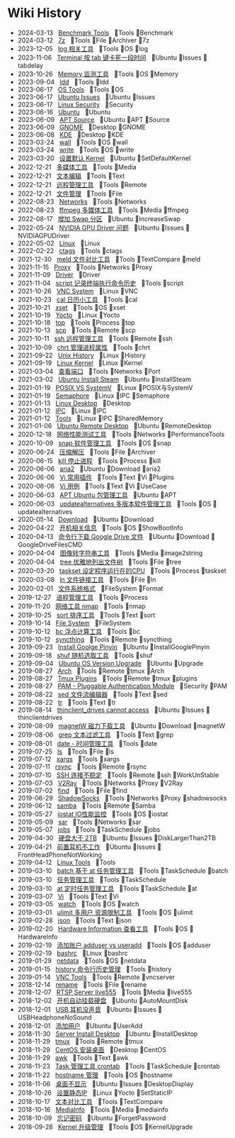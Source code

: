 # Wiki History

- 2024-03-13&nbsp;&nbsp; [Benchmark Tools](/0129_Tools_Benchmark)&nbsp;&nbsp; :bookmark:Tools :bookmark:Benchmark
- 2024-03-12&nbsp;&nbsp; [7z](/0128_Tools_File_Archiver_7z)&nbsp;&nbsp; :bookmark:Tools :bookmark:File :bookmark:Archiver :bookmark:7z
- 2023-12-05&nbsp;&nbsp; [log 相关工具](/0127_Tools_OS_log)&nbsp;&nbsp; :bookmark:Tools :bookmark:OS :bookmark:log
- 2023-11-06&nbsp;&nbsp; [Terminal 按 tab 键卡死一段时间](/0126_Ubuntu_Issues_tabdelay)&nbsp;&nbsp; :bookmark:Ubuntu :bookmark:Issues :bookmark:tabdelay
- 2023-10-26&nbsp;&nbsp; [Memory 监测工具](/0125_Tools_OS_Memory)&nbsp;&nbsp; :bookmark:Tools :bookmark:OS :bookmark:Memory
- 2023-09-04&nbsp;&nbsp; [ldd](/0124_Tools_ldd)&nbsp;&nbsp; :bookmark:Tools :bookmark:ldd
- 2023-06-17&nbsp;&nbsp; [OS Tools](/0122_Tools_OS)&nbsp;&nbsp; :bookmark:Tools :bookmark:OS
- 2023-06-17&nbsp;&nbsp; [Ubuntu Issues](/0121_Ubuntu_Issues)&nbsp;&nbsp; :bookmark:Ubuntu :bookmark:Issues
- 2023-06-17&nbsp;&nbsp; [Linux Security](/0123_Security)&nbsp;&nbsp; :bookmark:Security
- 2023-06-16&nbsp;&nbsp; [Ubuntu](/0120_Ubuntu)&nbsp;&nbsp; :bookmark:Ubuntu
- 2023-06-09&nbsp;&nbsp; [APT Source](/0119_Ubuntu_APT_Source)&nbsp;&nbsp; :bookmark:Ubuntu :bookmark:APT :bookmark:Source
- 2023-06-09&nbsp;&nbsp; [GNOME](/0118_Desktop_GNOME)&nbsp;&nbsp; :bookmark:Desktop :bookmark:GNOME
- 2023-06-08&nbsp;&nbsp; [KDE](/0117_Desktop_KDE)&nbsp;&nbsp; :bookmark:Desktop :bookmark:KDE
- 2023-03-24&nbsp;&nbsp; [wall](/0115_Tools_OS_wall)&nbsp;&nbsp; :bookmark:Tools :bookmark:OS :bookmark:wall
- 2023-03-24&nbsp;&nbsp; [write](/0116_Tools_OS_write)&nbsp;&nbsp; :bookmark:Tools :bookmark:OS :bookmark:write
- 2023-03-20&nbsp;&nbsp; [设置默认 Kernel](/0114_Ubuntu_SetDefaultKernel)&nbsp;&nbsp; :bookmark:Ubuntu :bookmark:SetDefaultKernel
- 2022-12-21&nbsp;&nbsp; [多媒体工具](/0076_Tools_Media)&nbsp;&nbsp; :bookmark:Tools :bookmark:Media
- 2022-12-21&nbsp;&nbsp; [文本编辑](/0078_Tools_Text)&nbsp;&nbsp; :bookmark:Tools :bookmark:Text
- 2022-12-21&nbsp;&nbsp; [远程管理工具](/0075_Tools_Remote)&nbsp;&nbsp; :bookmark:Tools :bookmark:Remote
- 2022-12-21&nbsp;&nbsp; [文件管理](/0077_Tools_File)&nbsp;&nbsp; :bookmark:Tools :bookmark:File
- 2022-08-23&nbsp;&nbsp; [Networks](/0060_Tools_Networks)&nbsp;&nbsp; :bookmark:Tools :bookmark:Networks
- 2022-08-23&nbsp;&nbsp; [ffmpeg 多媒体工具](/0002_Tools_Media_ffmpeg)&nbsp;&nbsp; :bookmark:Tools :bookmark:Media :bookmark:ffmpeg
- 2022-08-17&nbsp;&nbsp; [增加 Swap 分区](/0083_Ubuntu_IncreaseSwap)&nbsp;&nbsp; :bookmark:Ubuntu :bookmark:IncreaseSwap
- 2022-05-24&nbsp;&nbsp; [NVIDIA GPU Driver 问题](/0110_Ubuntu_Issues_NVIDIAGPUDriver)&nbsp;&nbsp; :bookmark:Ubuntu :bookmark:Issues :bookmark:NVIDIAGPUDriver
- 2022-05-02&nbsp;&nbsp; [Linux](/0001_Linux)&nbsp;&nbsp; :bookmark:Linux
- 2022-02-22&nbsp;&nbsp; [ctags](/0003_Tools_ctags)&nbsp;&nbsp; :bookmark:Tools :bookmark:ctags
- 2021-12-30&nbsp;&nbsp; [meld 文件对比工具](/0004_Tools_TextCompare_meld)&nbsp;&nbsp; :bookmark:Tools :bookmark:TextCompare :bookmark:meld
- 2021-11-15&nbsp;&nbsp; [Proxy](/0080_Tools_Networks_Proxy)&nbsp;&nbsp; :bookmark:Tools :bookmark:Networks :bookmark:Proxy
- 2021-11-09&nbsp;&nbsp; [Driver](/0005_Driver)&nbsp;&nbsp; :bookmark:Driver
- 2021-11-04&nbsp;&nbsp; [script 记录终端执行命令历史](/0006_Tools_script)&nbsp;&nbsp; :bookmark:Tools :bookmark:script
- 2021-10-26&nbsp;&nbsp; [VNC System](/0105_Linux_VNC)&nbsp;&nbsp; :bookmark:Linux :bookmark:VNC
- 2021-10-23&nbsp;&nbsp; [cal 日历小工具](/0007_Tools_cal)&nbsp;&nbsp; :bookmark:Tools :bookmark:cal
- 2021-10-21&nbsp;&nbsp; [xset](/0008_Tools_OS_xset)&nbsp;&nbsp; :bookmark:Tools :bookmark:OS :bookmark:xset
- 2021-10-19&nbsp;&nbsp; [Yocto](/0084_Linux_Yocto)&nbsp;&nbsp; :bookmark:Linux :bookmark:Yocto
- 2021-10-18&nbsp;&nbsp; [top](/0009_Tools_Process_top)&nbsp;&nbsp; :bookmark:Tools :bookmark:Process :bookmark:top
- 2021-10-13&nbsp;&nbsp; [scp](/0010_Tools_Remote_scp)&nbsp;&nbsp; :bookmark:Tools :bookmark:Remote :bookmark:scp
- 2021-10-11&nbsp;&nbsp; [ssh 远程管理工具](/0011_Tools_Remote_ssh)&nbsp;&nbsp; :bookmark:Tools :bookmark:Remote :bookmark:ssh
- 2021-10-09&nbsp;&nbsp; [chrt 管理进程属性](/0012_Tools_chrt)&nbsp;&nbsp; :bookmark:Tools :bookmark:chrt
- 2021-09-22&nbsp;&nbsp; [Unix History](/0113_Linux_History)&nbsp;&nbsp; :bookmark:Linux :bookmark:History
- 2021-09-19&nbsp;&nbsp; [Linux Kernel](/0013_Linux_Kernel)&nbsp;&nbsp; :bookmark:Linux :bookmark:Kernel
- 2021-03-04&nbsp;&nbsp; [查看端口](/0056_Tools_Networks_Port)&nbsp;&nbsp; :bookmark:Tools :bookmark:Networks :bookmark:Port
- 2021-03-02&nbsp;&nbsp; [Ubuntu Install Steam](/0063_Ubuntu_InstallSteam)&nbsp;&nbsp; :bookmark:Ubuntu :bookmark:InstallSteam
- 2021-01-19&nbsp;&nbsp; [POSIX VS SystemV](/0082_Linux_POSIX与SystemV)&nbsp;&nbsp; :bookmark:Linux :bookmark:POSIX与SystemV
- 2021-01-19&nbsp;&nbsp; [Semaphore](/0088_Linux_IPC_Semaphore)&nbsp;&nbsp; :bookmark:Linux :bookmark:IPC :bookmark:Semaphore
- 2021-01-13&nbsp;&nbsp; [Linux Desktop](/0057_Desktop)&nbsp;&nbsp; :bookmark:Desktop
- 2021-01-12&nbsp;&nbsp; [IPC](/0086_Linux_IPC)&nbsp;&nbsp; :bookmark:Linux :bookmark:IPC
- 2021-01-12&nbsp;&nbsp; [Tools](/0087_Linux_IPC_SharedMemory)&nbsp;&nbsp; :bookmark:Linux :bookmark:IPC :bookmark:SharedMemory
- 2021-01-06&nbsp;&nbsp; [Ubuntu Remote Desktop](/0058_Ubuntu_RemoteDesktop)&nbsp;&nbsp; :bookmark:Ubuntu :bookmark:RemoteDesktop
- 2020-12-18&nbsp;&nbsp; [网络性能测试工具](/0106_Tools_Networks_PerformanceTools)&nbsp;&nbsp; :bookmark:Tools :bookmark:Networks :bookmark:PerformanceTools
- 2020-10-09&nbsp;&nbsp; [snap 软件管理工具](/0021_Tools_OS_snap)&nbsp;&nbsp; :bookmark:Tools :bookmark:OS :bookmark:snap
- 2020-06-24&nbsp;&nbsp; [压缩解压](/0020_Tools_File_Archiver)&nbsp;&nbsp; :bookmark:Tools :bookmark:File :bookmark:Archiver
- 2020-06-15&nbsp;&nbsp; [kill 停止进程](/0019_Tools_Process_kill)&nbsp;&nbsp; :bookmark:Tools :bookmark:Process :bookmark:kill
- 2020-06-06&nbsp;&nbsp; [aria2](/0091_Ubuntu_Download_aria2)&nbsp;&nbsp; :bookmark:Ubuntu :bookmark:Download :bookmark:aria2
- 2020-06-06&nbsp;&nbsp; [Vi 常用插件](/0017_Tools_Text_Vi_Plugins)&nbsp;&nbsp; :bookmark:Tools :bookmark:Text :bookmark:Vi :bookmark:Plugins
- 2020-06-06&nbsp;&nbsp; [Vi 用例](/0018_Tools_Text_Vi_UseCase)&nbsp;&nbsp; :bookmark:Tools :bookmark:Text :bookmark:Vi :bookmark:UseCase
- 2020-06-03&nbsp;&nbsp; [APT Ubuntu 包管理工具](/0015_Ubuntu_APT)&nbsp;&nbsp; :bookmark:Ubuntu :bookmark:APT
- 2020-06-03&nbsp;&nbsp; [updatealternatives 多版本软件管理工具](/0016_Tools_OS_updatealternatives)&nbsp;&nbsp; :bookmark:Tools :bookmark:OS :bookmark:updatealternatives
- 2020-05-14&nbsp;&nbsp; [Download](/0014_Ubuntu_Download)&nbsp;&nbsp; :bookmark:Ubuntu :bookmark:Download
- 2020-04-22&nbsp;&nbsp; [开机相关信息](/0061_Tools_OS_ShowBootInfo)&nbsp;&nbsp; :bookmark:Tools :bookmark:OS :bookmark:ShowBootInfo
- 2020-04-13&nbsp;&nbsp; [命令行下载 Google Drive 文件](/0109_Ubuntu_Download_GoogleDriveFilesCMD)&nbsp;&nbsp; :bookmark:Ubuntu :bookmark:Download :bookmark:GoogleDriveFilesCMD
- 2020-04-04&nbsp;&nbsp; [图像转字符串工具](/0036_Tools_Media_image2string)&nbsp;&nbsp; :bookmark:Tools :bookmark:Media :bookmark:image2string
- 2020-04-04&nbsp;&nbsp; [tree 优雅地列出文件树](/0035_Tools_File_tree)&nbsp;&nbsp; :bookmark:Tools :bookmark:File :bookmark:tree
- 2020-03-20&nbsp;&nbsp; [taskset 设定程序运行在的CPU](/0034_Tools_Process_taskset)&nbsp;&nbsp; :bookmark:Tools :bookmark:Process :bookmark:taskset
- 2020-03-08&nbsp;&nbsp; [ln 文件链接工具](/0033_Tools_File_ln)&nbsp;&nbsp; :bookmark:Tools :bookmark:File :bookmark:ln
- 2020-02-01&nbsp;&nbsp; [文件系统格式](/0081_FileSystem_Format)&nbsp;&nbsp; :bookmark:FileSystem :bookmark:Format
- 2019-12-27&nbsp;&nbsp; [进程管理工具](/0032_Tools_Process)&nbsp;&nbsp; :bookmark:Tools :bookmark:Process
- 2019-11-20&nbsp;&nbsp; [网络工具 nmap](/0062_Tools_nmap)&nbsp;&nbsp; :bookmark:Tools :bookmark:nmap
- 2019-10-25&nbsp;&nbsp; [sort 排序工具](/0031_Tools_Text_sort)&nbsp;&nbsp; :bookmark:Tools :bookmark:Text :bookmark:sort
- 2019-10-14&nbsp;&nbsp; [File System](/0064_FileSystem)&nbsp;&nbsp; :bookmark:FileSystem
- 2019-10-12&nbsp;&nbsp; [bc 浮点计算工具](/0030_Tools_bc)&nbsp;&nbsp; :bookmark:Tools :bookmark:bc
- 2019-10-12&nbsp;&nbsp; [syncthing](/0029_Tools_Remote_syncthing)&nbsp;&nbsp; :bookmark:Tools :bookmark:Remote :bookmark:syncthing
- 2019-09-23&nbsp;&nbsp; [Install Goolge Pinyin](/0090_Ubuntu_InstallGooglePinyin)&nbsp;&nbsp; :bookmark:Ubuntu :bookmark:InstallGooglePinyin
- 2019-09-18&nbsp;&nbsp; [shuf 随机选取工具](/0028_Tools_shuf)&nbsp;&nbsp; :bookmark:Tools :bookmark:shuf
- 2019-09-04&nbsp;&nbsp; [Ubuntu OS Version Upgrade](/0089_Ubuntu_Upgrade)&nbsp;&nbsp; :bookmark:Ubuntu :bookmark:Upgrade
- 2019-08-27&nbsp;&nbsp; [Arch](/0111_Tools_Remote_tmux_Arch)&nbsp;&nbsp; :bookmark:Tools :bookmark:Remote :bookmark:tmux :bookmark:Arch
- 2019-08-27&nbsp;&nbsp; [Tmux Plugins](/0112_Tools_Remote_tmux_plugins)&nbsp;&nbsp; :bookmark:Tools :bookmark:Remote :bookmark:tmux :bookmark:plugins
- 2019-08-27&nbsp;&nbsp; [PAM - Pluggable Authentication Module](/0065_Security_PAM)&nbsp;&nbsp; :bookmark:Security :bookmark:PAM
- 2019-08-22&nbsp;&nbsp; [sed 文件流编辑器](/0027_Tools_Text_sed)&nbsp;&nbsp; :bookmark:Tools :bookmark:Text :bookmark:sed
- 2019-08-22&nbsp;&nbsp; [tr](/0026_Tools_Text_tr)&nbsp;&nbsp; :bookmark:Tools :bookmark:Text :bookmark:tr
- 2019-08-14&nbsp;&nbsp; [thinclient_drives cannot access](/0092_Ubuntu_Issues_thinclientdrives)&nbsp;&nbsp; :bookmark:Ubuntu :bookmark:Issues :bookmark:thinclientdrives
- 2019-08-09&nbsp;&nbsp; [magnetW 磁力下载工具](/0055_Ubuntu_Download_magnetW)&nbsp;&nbsp; :bookmark:Ubuntu :bookmark:Download :bookmark:magnetW
- 2019-08-06&nbsp;&nbsp; [grep 文本过滤工具](/0025_Tools_Text_grep)&nbsp;&nbsp; :bookmark:Tools :bookmark:Text :bookmark:grep
- 2019-08-01&nbsp;&nbsp; [date - 时间管理工具](/0024_Tools_date)&nbsp;&nbsp; :bookmark:Tools :bookmark:date
- 2019-07-25&nbsp;&nbsp; [ls](/0023_Tools_File_ls)&nbsp;&nbsp; :bookmark:Tools :bookmark:File :bookmark:ls
- 2019-07-12&nbsp;&nbsp; [xargs](/0022_Tools_xargs)&nbsp;&nbsp; :bookmark:Tools :bookmark:xargs
- 2019-07-11&nbsp;&nbsp; [rsync](/0044_Tools_Remote_rsync)&nbsp;&nbsp; :bookmark:Tools :bookmark:Remote :bookmark:rsync
- 2019-07-10&nbsp;&nbsp; [SSH 连接不稳定](/0100_Tools_Remote_ssh_WorkUnStable)&nbsp;&nbsp; :bookmark:Tools :bookmark:Remote :bookmark:ssh :bookmark:WorkUnStable
- 2019-07-03&nbsp;&nbsp; [V2Ray](/0066_Tools_Networks_Proxy_V2Ray)&nbsp;&nbsp; :bookmark:Tools :bookmark:Networks :bookmark:Proxy :bookmark:V2Ray
- 2019-07-02&nbsp;&nbsp; [find](/0043_Tools_File_find)&nbsp;&nbsp; :bookmark:Tools :bookmark:File :bookmark:find
- 2019-06-29&nbsp;&nbsp; [ShadowSocks](/0067_Tools_Networks_Proxy_shadowsocks)&nbsp;&nbsp; :bookmark:Tools :bookmark:Networks :bookmark:Proxy :bookmark:shadowsocks
- 2019-06-12&nbsp;&nbsp; [samba](/0046_Tools_Remote_Samba)&nbsp;&nbsp; :bookmark:Tools :bookmark:Remote :bookmark:Samba
- 2019-05-27&nbsp;&nbsp; [iostat IO性能监控](/0045_Tools_OS_iostat)&nbsp;&nbsp; :bookmark:Tools :bookmark:OS :bookmark:iostat
- 2019-05-09&nbsp;&nbsp; [sar](/0048_Tools_Networks_sar)&nbsp;&nbsp; :bookmark:Tools :bookmark:Networks :bookmark:sar
- 2019-05-07&nbsp;&nbsp; [jobs](/0047_Tools_TaskSchedule_jobs)&nbsp;&nbsp; :bookmark:Tools :bookmark:TaskSchedule :bookmark:jobs
- 2019-04-30&nbsp;&nbsp; [硬盘大于 2TB](/0099_Ubuntu_Issues_DiskLargerThan2TB)&nbsp;&nbsp; :bookmark:Ubuntu :bookmark:Issues :bookmark:DiskLargerThan2TB
- 2019-04-21&nbsp;&nbsp; [前置耳机不工作](/0101_Ubuntu_Issues_FrontHeadPhoneNotWorking)&nbsp;&nbsp; :bookmark:Ubuntu :bookmark:Issues :bookmark:FrontHeadPhoneNotWorking
- 2019-04-12&nbsp;&nbsp; [Linux Tools](/0059_Tools)&nbsp;&nbsp; :bookmark:Tools
- 2019-03-10&nbsp;&nbsp; [batch 基于 at 任务管理工具](/0038_Tools_TaskSchedule_batch)&nbsp;&nbsp; :bookmark:Tools :bookmark:TaskSchedule :bookmark:batch
- 2019-03-10&nbsp;&nbsp; [任务管理工具](/0040_Tools_TaskSchedule)&nbsp;&nbsp; :bookmark:Tools :bookmark:TaskSchedule
- 2019-03-10&nbsp;&nbsp; [at 定时任务管理工具](/0037_Tools_TaskSchedule_at)&nbsp;&nbsp; :bookmark:Tools :bookmark:TaskSchedule :bookmark:at
- 2019-03-07&nbsp;&nbsp; [Vi](/0039_Tools_Text_Vi)&nbsp;&nbsp; :bookmark:Tools :bookmark:Text :bookmark:Vi
- 2019-03-05&nbsp;&nbsp; [watch](/0098_Tools_OS_watch)&nbsp;&nbsp; :bookmark:Tools :bookmark:OS :bookmark:watch
- 2019-03-01&nbsp;&nbsp; [ulimit 多用户 资源限制工具](/0041_Tools_OS_ulimit)&nbsp;&nbsp; :bookmark:Tools :bookmark:OS :bookmark:ulimit
- 2019-02-28&nbsp;&nbsp; [json](/0042_Tools_Text_json)&nbsp;&nbsp; :bookmark:Tools :bookmark:Text :bookmark:json
- 2019-02-20&nbsp;&nbsp; [Hardware Information  查看工具](/0068_Tools_OS_HardwareInfo)&nbsp;&nbsp; :bookmark:Tools :bookmark:OS :bookmark:HardwareInfo
- 2019-02-19&nbsp;&nbsp; [添加账户 adduser vs useradd](/0069_Tools_OS_adduser)&nbsp;&nbsp; :bookmark:Tools :bookmark:OS :bookmark:adduser
- 2019-02-19&nbsp;&nbsp; [bashrc](/0102_Linux_bashrc)&nbsp;&nbsp; :bookmark:Linux :bookmark:bashrc
- 2019-01-29&nbsp;&nbsp; [netdata](/0108_Tools_OS_netdata)&nbsp;&nbsp; :bookmark:Tools :bookmark:OS :bookmark:netdata
- 2019-01-15&nbsp;&nbsp; [history 命令行历史管理](/0049_Tools_history)&nbsp;&nbsp; :bookmark:Tools :bookmark:history
- 2019-01-14&nbsp;&nbsp; [VNC Tools](/0103_Tools_Remote_vncserver)&nbsp;&nbsp; :bookmark:Tools :bookmark:Remote :bookmark:vncserver
- 2018-12-14&nbsp;&nbsp; [rename](/0050_Tools_File_rename)&nbsp;&nbsp; :bookmark:Tools :bookmark:File :bookmark:rename
- 2018-12-07&nbsp;&nbsp; [RTSP Server live555](/0070_Tools_Media_live555)&nbsp;&nbsp; :bookmark:Tools :bookmark:Media :bookmark:live555
- 2018-12-02&nbsp;&nbsp; [开机自动挂载硬盘](/0097_Ubuntu_AutoMountDisk)&nbsp;&nbsp; :bookmark:Ubuntu :bookmark:AutoMountDisk
- 2018-12-01&nbsp;&nbsp; [USB 耳机没声音](/0096_Ubuntu_Issues_USBHeadphoneNoSound)&nbsp;&nbsp; :bookmark:Ubuntu :bookmark:Issues :bookmark:USBHeadphoneNoSound
- 2018-12-01&nbsp;&nbsp; [添加用户](/0104_Ubuntu_UserAdd)&nbsp;&nbsp; :bookmark:Ubuntu :bookmark:UserAdd
- 2018-11-30&nbsp;&nbsp; [Server Install Desktop](/0094_Ubuntu_InstallDesktop)&nbsp;&nbsp; :bookmark:Ubuntu :bookmark:InstallDesktop
- 2018-11-29&nbsp;&nbsp; [tmux](/0051_Tools_Remote_tmux)&nbsp;&nbsp; :bookmark:Tools :bookmark:Remote :bookmark:tmux
- 2018-11-29&nbsp;&nbsp; [CentOS 安装桌面](/0107_Desktop_CentOS)&nbsp;&nbsp; :bookmark:Desktop :bookmark:CentOS
- 2018-11-29&nbsp;&nbsp; [awk](/0052_Tools_Text_awk)&nbsp;&nbsp; :bookmark:Tools :bookmark:Text :bookmark:awk
- 2018-11-23&nbsp;&nbsp; [Task 管理工具 crontab](/0071_Tools_TaskSchedule_crontab)&nbsp;&nbsp; :bookmark:Tools :bookmark:TaskSchedule :bookmark:crontab
- 2018-11-22&nbsp;&nbsp; [hostname 管理](/0072_Tools_OS_hostname)&nbsp;&nbsp; :bookmark:Tools :bookmark:OS :bookmark:hostname
- 2018-11-06&nbsp;&nbsp; [桌面不显示](/0095_Ubuntu_Issues_DesktopDisplay)&nbsp;&nbsp; :bookmark:Ubuntu :bookmark:Issues :bookmark:DesktopDisplay
- 2018-10-26&nbsp;&nbsp; [设置静态IP](/0085_Linux_Yocto_SetStaticIP)&nbsp;&nbsp; :bookmark:Linux :bookmark:Yocto :bookmark:SetStaticIP
- 2018-10-17&nbsp;&nbsp; [文本对比工具](/0054_Tools_TextCompare)&nbsp;&nbsp; :bookmark:Tools :bookmark:TextCompare
- 2018-10-16&nbsp;&nbsp; [MediaInfo](/0053_Tools_Media_mediainfo)&nbsp;&nbsp; :bookmark:Tools :bookmark:Media :bookmark:mediainfo
- 2018-10-09&nbsp;&nbsp; [忘记密码](/0093_Ubuntu_ForgetPassword)&nbsp;&nbsp; :bookmark:Ubuntu :bookmark:ForgetPassword
- 2018-09-28&nbsp;&nbsp; [Kernel 升级管理](/0073_Tools_OS_KernelUpgrade)&nbsp;&nbsp; :bookmark:Tools :bookmark:OS :bookmark:KernelUpgrade
